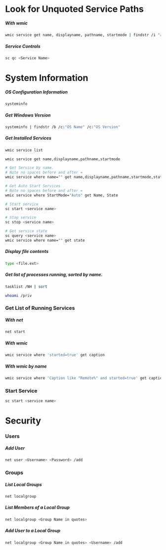 # Look for Unquoted Service Paths
##### With wmic
```bash
wmic service get name, displayname, pathname, startmode | findstr /i "auto" | findstr /i /v "C:\Windows\\" | findstr /i /v """
```
##### Service Controls
```bash
sc qc <Service Name>
```

# System Information
##### OS Configuration Information
```bash
systeminfo
```
##### Get Windows Version
```bash
systeminfo | findstr /b /c:"OS Name" /c:"OS Version"
```

##### Get Installed Services
```bash
wmic service list

wmic service get name,displayname,pathname,startmode

# Get Service by name.
# Note no spaces before and after =
wmic service where name="" get name,displayname,pathname,startmode,state

# Get Auto Start Services
# Note no spaces before and after =
wmic service where StartMode="Auto" get Name, State

# Start service
sc start <service name>

# Stop service
sc stop <service name>

# Get service state
sc query <service name>
wmic service where name="" get state
```

##### Display file contents
```bash
type <file.ext>
```

##### Get list of processes running, sorted by name.
```bash
tasklist /NH | sort
```

```bash
whoami /priv
```


### Get List of Running Services
##### With net
```bash
net start
```
##### With wmic
```bash
wmic service where 'started=true' get caption
```
##### With wmic by name
```bash
wmic service where 'Caption like "Remote%" and started=true' get caption
```

### Start Service
```bash
sc start <service name>
```

# Security
### Users
##### Add User
```bash
net user <Username> <Password> /add
```

### Groups
##### List Local Groups
```bash
net localgroup
```
##### List Members of a Local Group
```bash
net localgroup <Group Name in quotes>
```
##### Add User to a Local Group
```bash
net localgroup <Group Name in quotes> <Username> /add
```